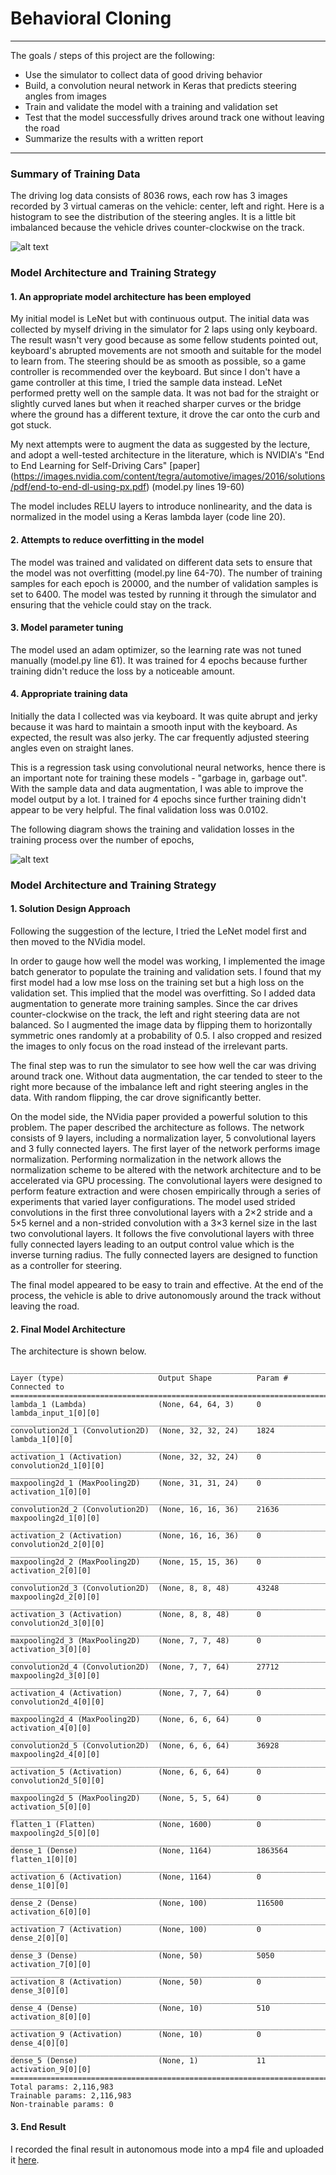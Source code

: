 # **Behavioral Cloning** 

---

The goals / steps of this project are the following:
* Use the simulator to collect data of good driving behavior
* Build, a convolution neural network in Keras that predicts steering angles from images
* Train and validate the model with a training and validation set
* Test that the model successfully drives around track one without leaving the road
* Summarize the results with a written report

[//]: # (Image References)

[image1]: ./examples/steering_hist.png "Distribution of Steering Angles in Training Data"
[image2]: ./examples/train_val_loss.png "Training and Validation loss"

---

### Summary of Training Data

The driving log data consists of 8036 rows, each row has 3 images recorded by 3 virtual cameras on the vehicle: center, left and right.
Here is a histogram to see the distribution of the steering angles. It is a little bit imbalanced because the vehicle drives
counter-clockwise on the track.

![alt text][image1]

### Model Architecture and Training Strategy

#### 1. An appropriate model architecture has been employed

My initial model is LeNet but with continuous output. The initial data was collected by myself driving in the simulator
for 2 laps using only keyboard. The result wasn't very good because as some fellow students pointed out, keyboard's 
abrupted movements are not smooth and suitable for the model to learn from. The steering should be as smooth as possible, so
a game controller is recommended over the keyboard. But since I don't have a game controller at this time, I tried the sample
data instead. LeNet performed pretty well on the sample data. It was not bad for the straight or slightly curved lanes but when 
it reached sharper curves or the bridge where the ground has a different texture, it drove the car onto the curb and got stuck.

My next attempts were to augment the data as suggested by the lecture, and adopt a well-tested architecture in the literature,
which is NVIDIA's "End to End Learning for Self-Driving Cars" 
[paper] (https://images.nvidia.com/content/tegra/automotive/images/2016/solutions/pdf/end-to-end-dl-using-px.pdf) (model.py lines 19-60) 

The model includes RELU layers to introduce nonlinearity, and the data is normalized in the model using a Keras lambda layer (code line 20). 

#### 2. Attempts to reduce overfitting in the model

The model was trained and validated on different data sets to ensure that the model was not overfitting (model.py line 64-70).
The number of training samples for each epoch is 20000, and the number of validation samples is set to 6400. 
The model was tested by running it through the simulator and ensuring that the vehicle could stay on the track.

#### 3. Model parameter tuning

The model used an adam optimizer, so the learning rate was not tuned manually (model.py line 61). It was trained for
4 epochs because further training didn't reduce the loss by a noticeable amount.

#### 4. Appropriate training data

Initially the data I collected was via keyboard. It was quite abrupt and jerky because it was hard to maintain a smooth input
with the keyboard. As expected, the result was also jerky. The car frequently adjusted steering angles even on straight lanes.

This is a regression task using convolutional neural networks,
hence there is an important note for training these models - "garbage in, garbage out". With the sample data and data augmentation,
I was able to improve the model output by a lot. I trained for 4 epochs since further training didn't appear to be very helpful. 
The final validation loss was 0.0102. 

The following diagram shows the training and validation losses in the training process over the number of epochs,

![alt text][image2]

### Model Architecture and Training Strategy

#### 1. Solution Design Approach

Following the suggestion of the lecture, I tried the LeNet model first and then moved to the NVidia model.

In order to gauge how well the model was working, I implemented the image batch generator to populate the training and 
validation sets. I found that my first model had a low mse loss on the training set but a high loss on the validation set. 
This implied that the model was overfitting. So I added data augmentation to generate more training samples. Since the car 
drives counter-clockwise on the track, the left and right steering data are not balanced. So I augmented the image data by flipping them
to horizontally symmetric ones randomly at a probability of 0.5. I also cropped and resized the images to only focus on
the road instead of the irrelevant parts.

The final step was to run the simulator to see how well the car was driving around track one. Without data augmentation, the car tended
to steer to the right more because of the imbalance left and right steering angles in the data. With random flipping, the car drove significantly 
better. 

On the model side, the NVidia paper provided a powerful solution to this problem. The paper described the architecture as follows.
The network consists of 9 layers, including a normalization layer, 5 convolutional layers and 3 fully connected layers.
The first layer of the network performs image normalization. Performing normalization in the network allows the 
normalization scheme to be altered with the network architecture and to be accelerated via GPU processing.
The convolutional layers were designed to perform feature extraction and were chosen empirically through a series of 
experiments that varied layer configurations. The model used strided convolutions in the first three convolutional layers with a 
2×2 stride and a 5×5 kernel and a non-strided convolution with a 3×3 kernel size in the last two convolutional layers.
It follows the five convolutional layers with three fully connected layers leading to an output control value which is 
the inverse turning radius. The fully connected layers are designed to function as a controller for steering.

The final model appeared to be easy to train and effective. At the end of the process, 
the vehicle is able to drive autonomously around the track without leaving the road.

#### 2. Final Model Architecture

The architecture is shown below.

```
____________________________________________________________________________________________________
Layer (type)                     Output Shape          Param #     Connected to                     
====================================================================================================
lambda_1 (Lambda)                (None, 64, 64, 3)     0           lambda_input_1[0][0]             
____________________________________________________________________________________________________
convolution2d_1 (Convolution2D)  (None, 32, 32, 24)    1824        lambda_1[0][0]                   
____________________________________________________________________________________________________
activation_1 (Activation)        (None, 32, 32, 24)    0           convolution2d_1[0][0]            
____________________________________________________________________________________________________
maxpooling2d_1 (MaxPooling2D)    (None, 31, 31, 24)    0           activation_1[0][0]               
____________________________________________________________________________________________________
convolution2d_2 (Convolution2D)  (None, 16, 16, 36)    21636       maxpooling2d_1[0][0]             
____________________________________________________________________________________________________
activation_2 (Activation)        (None, 16, 16, 36)    0           convolution2d_2[0][0]            
____________________________________________________________________________________________________
maxpooling2d_2 (MaxPooling2D)    (None, 15, 15, 36)    0           activation_2[0][0]               
____________________________________________________________________________________________________
convolution2d_3 (Convolution2D)  (None, 8, 8, 48)      43248       maxpooling2d_2[0][0]             
____________________________________________________________________________________________________
activation_3 (Activation)        (None, 8, 8, 48)      0           convolution2d_3[0][0]            
____________________________________________________________________________________________________
maxpooling2d_3 (MaxPooling2D)    (None, 7, 7, 48)      0           activation_3[0][0]               
____________________________________________________________________________________________________
convolution2d_4 (Convolution2D)  (None, 7, 7, 64)      27712       maxpooling2d_3[0][0]             
____________________________________________________________________________________________________
activation_4 (Activation)        (None, 7, 7, 64)      0           convolution2d_4[0][0]            
____________________________________________________________________________________________________
maxpooling2d_4 (MaxPooling2D)    (None, 6, 6, 64)      0           activation_4[0][0]               
____________________________________________________________________________________________________
convolution2d_5 (Convolution2D)  (None, 6, 6, 64)      36928       maxpooling2d_4[0][0]             
____________________________________________________________________________________________________
activation_5 (Activation)        (None, 6, 6, 64)      0           convolution2d_5[0][0]            
____________________________________________________________________________________________________
maxpooling2d_5 (MaxPooling2D)    (None, 5, 5, 64)      0           activation_5[0][0]               
____________________________________________________________________________________________________
flatten_1 (Flatten)              (None, 1600)          0           maxpooling2d_5[0][0]             
____________________________________________________________________________________________________
dense_1 (Dense)                  (None, 1164)          1863564     flatten_1[0][0]                  
____________________________________________________________________________________________________
activation_6 (Activation)        (None, 1164)          0           dense_1[0][0]                    
____________________________________________________________________________________________________
dense_2 (Dense)                  (None, 100)           116500      activation_6[0][0]               
____________________________________________________________________________________________________
activation_7 (Activation)        (None, 100)           0           dense_2[0][0]                    
____________________________________________________________________________________________________
dense_3 (Dense)                  (None, 50)            5050        activation_7[0][0]               
____________________________________________________________________________________________________
activation_8 (Activation)        (None, 50)            0           dense_3[0][0]                    
____________________________________________________________________________________________________
dense_4 (Dense)                  (None, 10)            510         activation_8[0][0]               
____________________________________________________________________________________________________
activation_9 (Activation)        (None, 10)            0           dense_4[0][0]                    
____________________________________________________________________________________________________
dense_5 (Dense)                  (None, 1)             11          activation_9[0][0]               
====================================================================================================
Total params: 2,116,983
Trainable params: 2,116,983
Non-trainable params: 0
```

#### 3. End Result

I recorded the final result in autonomous mode into a mp4 file and uploaded it 
[here](https://www.youtube.com/watch?v=pDdN28Bdm-o&feature=youtu.be).


